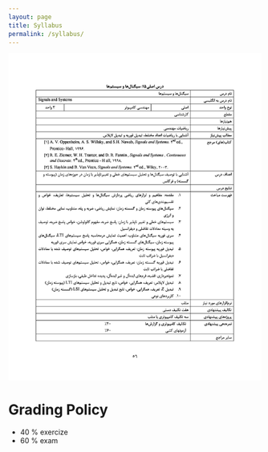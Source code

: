 ```yaml
---
layout: page
title: Syllabus
permalink: /syllabus/
---
```

![image](_images/mat.png) 

# Grading Policy
 * 40 % exercize
 * 60 % exam